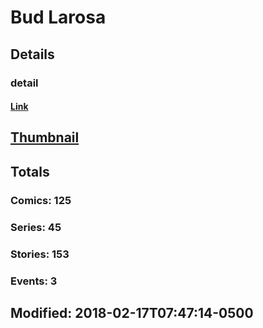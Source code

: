 # Bud  Larosa 
## Details
### detail
#### [Link](http://marvel.com/comics/creators/1927/bud_larosa?utm_campaign=apiRef&utm_source=225578a89fc76f3d20fbffda5d17a88d)
## [Thumbnail](http://i.annihil.us/u/prod/marvel/i/mg/8/c0/4bb540773a0dd.jpg)
## Totals
### Comics: 125
### Series: 45
### Stories: 153
### Events: 3
## Modified: 2018-02-17T07:47:14-0500